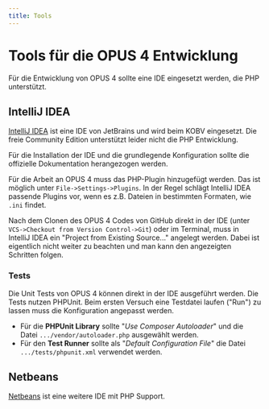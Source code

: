 ```yaml
---
title: Tools
---
```


# Tools für die OPUS 4 Entwicklung

Für die Entwicklung von OPUS 4 sollte eine IDE eingesetzt werden, die PHP unterstützt.

## IntelliJ IDEA
 
[IntelliJ IDEA](https://www.jetbrains.com/idea/) ist eine IDE von JetBrains und wird 
beim KOBV eingesetzt. Die freie Community Edition unterstützt leider nicht die PHP 
Entwicklung. 

Für die Installation der IDE und die grundlegende Konfiguration sollte die offizielle 
Dokumentation herangezogen werden.

Für die Arbeit an OPUS 4 muss das PHP-Plugin hinzugefügt werden. Das ist möglich unter
`File->Settings->Plugins`. In der Regel schlägt IntelliJ IDEA passende Plugins vor, 
wenn es z.B. Dateien in bestimmten Formaten, wie `.ini` findet.

Nach dem Clonen des OPUS 4 Codes von GitHub direkt in der IDE (unter 
`VCS->Checkout from Version Control->Git`) oder im Terminal, muss in IntelliJ IDEA ein 
"Project from Existing Source..." angelegt werden. Dabei ist eigentlich nicht weiter 
zu beachten und man kann den angezeigten Schritten folgen. 

### Tests

Die Unit Tests von OPUS 4 können direkt in der IDE ausgeführt werden. Die Tests nutzen
PHPUnit. Beim ersten Versuch eine Testdatei laufen ("Run") zu lassen muss die 
Konfiguration angepasst werden.  

* Für die **PHPUnit Library** sollte "*Use Composer Autoloader*" und die Datei 
  `.../vendor/autoloader.php` ausgewählt werden.
* Für den **Test Runner** sollte als "*Default Configuration File*" die Datei 
  `.../tests/phpunit.xml` verwendet werden.  

## Netbeans

[Netbeans](https://netbeans.org/) ist eine weitere IDE mit PHP Support.